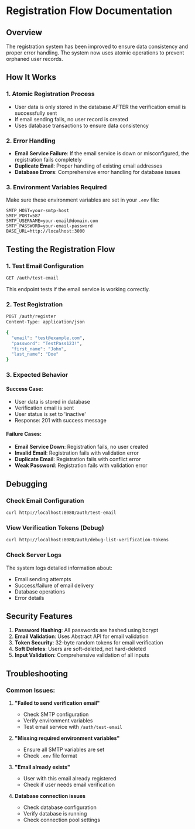 # Registration Flow Documentation

## Overview
The registration system has been improved to ensure data consistency and proper error handling. The system now uses atomic operations to prevent orphaned user records.

## How It Works

### 1. Atomic Registration Process
- User data is only stored in the database AFTER the verification email is successfully sent
- If email sending fails, no user record is created
- Uses database transactions to ensure data consistency

### 2. Error Handling
- **Email Service Failure**: If the email service is down or misconfigured, the registration fails completely
- **Duplicate Email**: Proper handling of existing email addresses
- **Database Errors**: Comprehensive error handling for database issues

### 3. Environment Variables Required
Make sure these environment variables are set in your `.env` file:
```
SMTP_HOST=your-smtp-host
SMTP_PORT=587
SMTP_USERNAME=your-email@domain.com
SMTP_PASSWORD=your-email-password
BASE_URL=http://localhost:3000
```

## Testing the Registration Flow

### 1. Test Email Configuration
```bash
GET /auth/test-email
```
This endpoint tests if the email service is working correctly.

### 2. Test Registration
```bash
POST /auth/register
Content-Type: application/json

{
  "email": "test@example.com",
  "password": "TestPass123!",
  "first_name": "John",
  "last_name": "Doe"
}
```

### 3. Expected Behavior

#### Success Case:
- User data is stored in database
- Verification email is sent
- User status is set to 'inactive'
- Response: 201 with success message

#### Failure Cases:
- **Email Service Down**: Registration fails, no user created
- **Invalid Email**: Registration fails with validation error
- **Duplicate Email**: Registration fails with conflict error
- **Weak Password**: Registration fails with validation error

## Debugging

### Check Email Configuration
```bash
curl http://localhost:8080/auth/test-email
```

### View Verification Tokens (Debug)
```bash
curl http://localhost:8080/auth/debug-list-verification-tokens
```

### Check Server Logs
The system logs detailed information about:
- Email sending attempts
- Success/failure of email delivery
- Database operations
- Error details

## Security Features

1. **Password Hashing**: All passwords are hashed using bcrypt
2. **Email Validation**: Uses Abstract API for email validation
3. **Token Security**: 32-byte random tokens for email verification
4. **Soft Deletes**: Users are soft-deleted, not hard-deleted
5. **Input Validation**: Comprehensive validation of all inputs

## Troubleshooting

### Common Issues:

1. **"Failed to send verification email"**
   - Check SMTP configuration
   - Verify environment variables
   - Test email service with `/auth/test-email`

2. **"Missing required environment variables"**
   - Ensure all SMTP variables are set
   - Check `.env` file format

3. **"Email already exists"**
   - User with this email already registered
   - Check if user needs email verification

4. **Database connection issues**
   - Check database configuration
   - Verify database is running
   - Check connection pool settings 